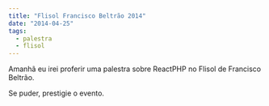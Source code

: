 ```yaml
---
title: "Flisol Francisco Beltrão 2014"
date: "2014-04-25"
tags:
  - palestra
  - flisol
---
```


Amanhã eu irei proferir uma palestra sobre ReactPHP no Flisol de Francisco Beltrão.

Se puder, prestigie o evento.
